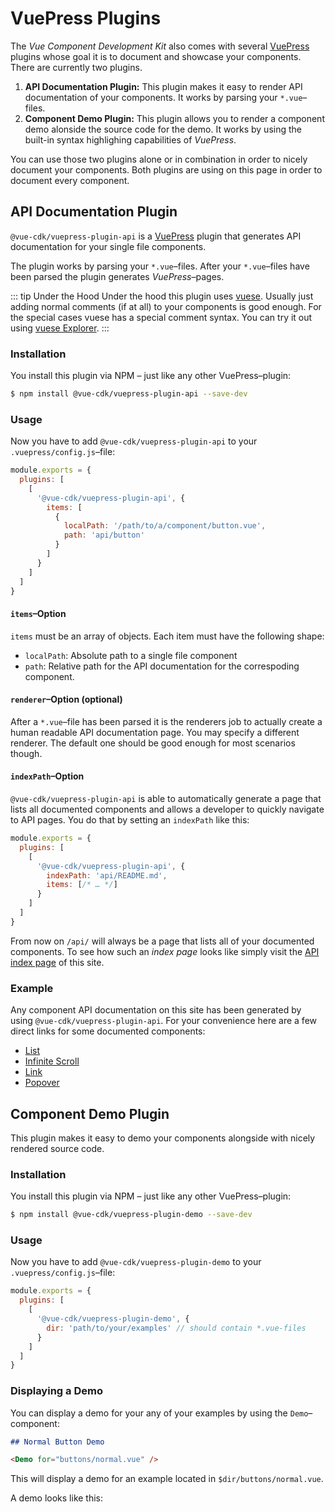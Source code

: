 # VuePress Plugins
The *Vue Component Development Kit* also comes with several [VuePress](https://v1.vuepress.vuejs.org/guide/) plugins whose goal it is to document and showcase your components. There are currently two plugins.

1. **API Documentation Plugin:** This plugin makes it easy to render API documentation of your components. It works by parsing your `*.vue`–files.
2. **Component Demo Plugin:** This plugin allows you to render a component demo alonside the source code for the demo. It works by using the built-in syntax highlighing capabilities of *VuePress*.

You can use those two plugins alone or in combination in order to nicely document your components. Both plugins are using on this page in order to document every component.

## API Documentation Plugin
`@vue-cdk/vuepress-plugin-api` is a [VuePress](https://v1.vuepress.vuejs.org/guide/) plugin that generates API documentation for your single file components.

The plugin works by parsing your `*.vue`–files. After your `*.vue`–files have been parsed the plugin generates *VuePress*–pages.

::: tip Under the Hood
 Under the hood this plugin uses [vuese](https://github.com/shuidi-fed/vuese). Usually just adding normal comments (if at all) to your components is good enough. For the special cases vuese has a special comment syntax. You can try it out using [vuese Explorer](https://vuese.github.io/vuese-explorer/).
:::

### Installation
You install this plugin via NPM – just like any other VuePress–plugin:

```sh
$ npm install @vue-cdk/vuepress-plugin-api --save-dev
```

### Usage
Now you have to add `@vue-cdk/vuepress-plugin-api` to your `.vuepress/config.js`–file:

```js
module.exports = {
  plugins: [
    [
      '@vue-cdk/vuepress-plugin-api', {
        items: [
          {
            localPath: '/path/to/a/component/button.vue',
            path: 'api/button'
          }
        ]
      }
    ]
  ]
}
```

#### `items`–Option
`items` must be an array of objects. Each item must have the following shape:

- `localPath`: Absolute path to a single file component
- `path`: Relative path for the API documentation for the correspoding component.

#### `renderer`–Option (optional)
After a `*.vue`–file has been parsed it is the renderers job to actually create a human readable API documentation page. You may specify a different renderer. The default one should be good enough for most scenarios though.

#### `indexPath`–Option
`@vue-cdk/vuepress-plugin-api` is able to automatically generate a page that lists all documented components and allows a developer to quickly navigate to API pages. You do that by setting an `indexPath` like this:

```js
module.exports = {
  plugins: [
    [
      '@vue-cdk/vuepress-plugin-api', {
        indexPath: 'api/README.md',
        items: [/* … */]
      }
    ]
  ]
}
```

From now on `/api/` will always be a page that lists all of your documented components. To see how such an *index page* looks like simply visit the [API index page](/api/) of this site.

### Example
Any component API documentation on this site has been generated by using `@vue-cdk/vuepress-plugin-api`. For your convenience here are a few direct links for some documented components:

- [List](/api/list)
- [Infinite Scroll](/api/infinite-scroll)
- [Link](/api/link)
- [Popover](/api/popover)

## Component Demo Plugin
This plugin makes it easy to demo your components alongside with nicely rendered source code.

### Installation
You install this plugin via NPM – just like any other VuePress–plugin:

```sh
$ npm install @vue-cdk/vuepress-plugin-demo --save-dev
```

### Usage
Now you have to add `@vue-cdk/vuepress-plugin-demo` to your `.vuepress/config.js`–file:

```js
module.exports = {
  plugins: [
    [
      '@vue-cdk/vuepress-plugin-demo', {
        dir: 'path/to/your/examples' // should contain *.vue-files
      }
    ]
  ]
}
```

### Displaying a Demo
You can display a demo for your any of your examples by using the `Demo`–component:

```md
## Normal Button Demo

<Demo for="buttons/normal.vue" />
```

This will display a demo for an example located in `$dir/buttons/normal.vue`.

A demo looks like this:

<Demo for="popover-theme/clean" />
